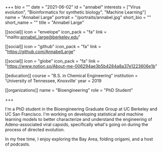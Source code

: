 +++
bio = ""
date = "2021-06-02"
id = "annabel"
interests = ["Virus evolution", "Bioinformatics for synthetic biology", "Machine Learning"]
name = "Annabel Large"
portrait = "/portraits/annabel.jpg"
short_bio = ""
short_name = ""
title = "Annabel Large"

[[social]]
icon = "envelope"
icon_pack = "fa"
link = "mailto:annabel_large@berkeley.edu"

[[social]]
icon = "github"
icon_pack = "fa"
link = "https://github.com/AnnabelLarge"

[[social]]
icon = "globe"
icon_pack = "fa"
link = "https://www.notion.so/About-me-006294ae3b5b4284a8a37e1223606e1b"

[[education]]
course = "B.S. in Chemical Engineering"
institution = 'University of Tennessee, Knoxville'
year = 2019

[[organizations]]
name = "Bioengineering"
role = "PhD Student"

+++

I'm a PhD student in the Bioengineering Graduate Group at UC Berkeley and UC San Francisco. I'm working on developing statistical and machine learning models to better characterize and understand the engineering of Adeno-associated viral capsids, specifically what's going on during the process of directed evolution.

In my free time, I enjoy exploring the Bay Area, folding origami, and a host of podcasts.
